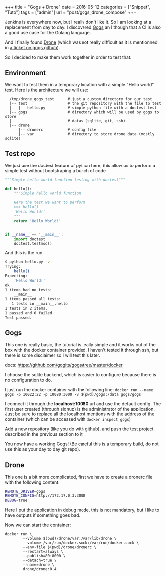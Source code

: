 +++
title = "Gogs + Drone"
date = 2016-05-12
categories = ["Snippet", "Tuto"]
tags = ["admin"]
url = "post/gogs_drone_compose"
+++

Jenkins is everywhere now, but I really don't like it. So I am looking at
a replacement from day to day. I discovered [Gogs](https://gogs.io/) an
I though that a CI is also a good use case for the Golang language.

And I finally found [Drone](https://drone.io/) (which was not really difficult
as it is mentionned in
[a ticket on gogs github](https://github.com/gogits/gogs/issues/1232)).

So I decided to make them work together in order to test that.

## Environment

We want to test them in a temporary location with a simple "Hello world" test.
Here is the architecture we will use:
```text
  /tmp/drone_gogs_test      # just a custom directory for our test
  |-- test                  # the git repository with the file to test
  |   |-- hello.py          # simple python file with a doctest test
  |-- gogs                  # directory which will be used by gogs to store
  |                         # datas (sqlite, git, ssh)
  |-- drone
      |-- dronerc           # config file
      |-- var               # directory to store drone data (mostly sqlite)
```

## Test repo
We just use the doctest feature of python here, this allow us to perform a
simple test without bootstraping a bunch of code

```python
"""Simple hello world function testing with doctest"""

def hello():
    """Simple hello world function

    Here the test we want to perform
    >>> hello()
    'Hello World!'
    """
    return 'Hello World!'


if __name__ == '__main__':
    import doctest
    doctest.testmod()
```

And this is the run

```bash
$ python hello.py -v
Trying:
    hello()
Expecting:
    'Hello World!'
ok
1 items had no tests:
    __main__
1 items passed all tests:
   1 tests in __main__.hello
1 tests in 2 items.
1 passed and 0 failed.
Test passed.
```

## Gogs

This one is really basic, the tutorial is really simple and it works out
of the box with the docker container provided. I haven't tested it through
ssh, but there is some disclaimer so I will test this later.

docs: https://github.com/gogits/gogs/tree/master/docker

I choose the sqlite backend, which is easier to configure because there is
no configuration to do.

I just run the docker container with the following line:
`docker run --name gogs -p 10022:22 -p 10080:3000 -v $(pwd)/gogs:/data gogs/gogs`

I connect it through the **localhost:10080** url and use the default config.
The first user created (through signup) is the administrator of the application.
Just be sure to replace all the localhost mentions with the address of
the container (which can be accessed with `docker inspect gogs`)

Add a new repository (like you do with github), and push the test project
described in the previous section to it.

You now have a working Gogs! (Be careful this is a temporary build, do not
use this as your day to day git repo).

## Drone

This one is a bit more complicated, first we have to create a dronerc file
with the following content:

```bash
REMOTE_DRIVER=gogs
REMOTE_CONFIG=http://172.17.0.3:3000
DEBUG=true
```

Here I put the application in debug mode, this is not mandatory, but I like
to have outputs if something goes bad.

Now we can start the container:
```text
docker run \
        --volume $(pwd)/drone/var:/var/lib/drone \
        --volume /var/run/docker.sock:/var/run/docker.sock \
        --env-file $(pwd)/drone/dronerc \
        --restart=always \
        --publish=80:8000 \
        --detach=true \
        --name=drone \
        drone/drone:0.4
```

